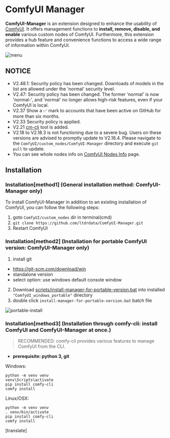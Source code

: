 # ComfyUI Manager

**ComfyUI-Manager** is an extension designed to enhance the usability of [ComfyUI](https://github.com/comfyanonymous/ComfyUI). It offers management functions to **install, remove, disable, and enable** various custom nodes of ComfyUI. Furthermore, this extension provides a hub feature and convenience functions to access a wide range of information within ComfyUI.

![menu](misc/menu.jpg)

## NOTICE

- V2.48.1: Security policy has been changed. Downloads of models in the list are allowed under the 'normal' security level.
- V2.47: Security policy has been changed. The former 'normal' is now 'normal-', and 'normal' no longer allows high-risk features, even if your ComfyUI is local.
- V2.37 Show a ✅ mark to accounts that have been active on GitHub for more than six months.
- V2.33 Security policy is applied.
- V2.21 [cm-cli](docs/en/cm-cli.md) tool is added.
- V2.18 to V2.18.3 is not functioning due to a severe bug. Users on these versions are advised to promptly update to V2.18.4. Please navigate to the `ComfyUI/custom_nodes/ComfyUI-Manager` directory and execute `git pull` to update.
- You can see whole nodes info on [ComfyUI Nodes Info](https://ltdrdata.github.io/) page.

## Installation

### Installation[method1] (General installation method: ComfyUI-Manager only)

To install ComfyUI-Manager in addition to an existing installation of ComfyUI, you can follow the following steps:

1. goto `ComfyUI/custom_nodes` dir in terminal(cmd)
2. `git clone https://github.com/ltdrdata/ComfyUI-Manager.git`
3. Restart ComfyUI

### Installation[method2] (Installation for portable ComfyUI version: ComfyUI-Manager only)

1. install git

- https://git-scm.com/download/win
- standalone version
- select option: use windows default console window

2. Download [scripts/install-manager-for-portable-version.bat](https://github.com/ltdrdata/ComfyUI-Manager/raw/main/scripts/install-manager-for-portable-version.bat) into installed `"ComfyUI_windows_portable"` directory
3. double click `install-manager-for-portable-version.bat` batch file

![portable-install](misc/portable-install.png)

### Installation[method3] (Installation through comfy-cli: install ComfyUI and ComfyUI-Manager at once.)

> RECOMMENDED: comfy-cli provides various features to manage ComfyUI from the CLI.

- **prerequisite: python 3, git**

Windows:

```commandline
python -m venv venv
venv\Scripts\activate
pip install comfy-cli
comfy install
```

Linux/OSX:

```commandline
python -m venv venv
. venv/bin/activate
pip install comfy-cli
comfy install
```

[translate]
